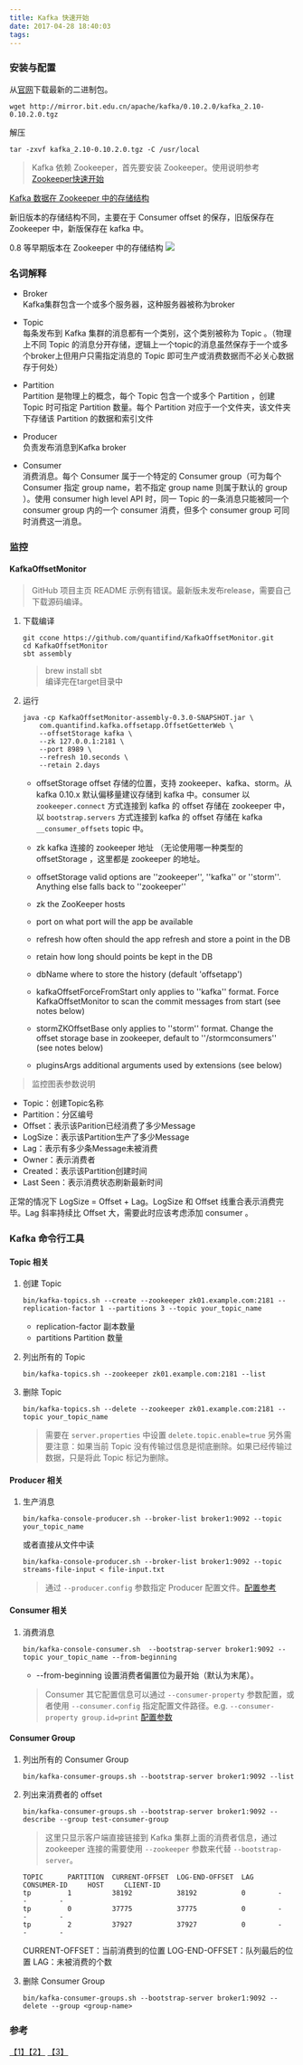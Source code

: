 ```yaml
---
title: Kafka 快速开始
date: 2017-04-28 18:40:03
tags: 
---
```

### 安装与配置
从[官网](http://kafka.apache.org/)下载最新的二进制包。
```
wget http://mirror.bit.edu.cn/apache/kafka/0.10.2.0/kafka_2.10-0.10.2.0.tgz
```
解压
```
tar -zxvf kafka_2.10-0.10.2.0.tgz -C /usr/local
```

> Kafka 依赖 Zookeeper，首先要安装 Zookeeper。使用说明参考[Zookeeper快速开始](/2017/04/28/zookeeper/)

[Kafka 数据在 Zookeeper 中的存储结构](https://cwiki.apache.org/confluence/display/KAFKA/Kafka+data+structures+in+Zookeeper)

新旧版本的存储结构不同，主要在于 Consumer offset 的保存，旧版保存在 Zookeeper 中，新版保存在 kafka 中。

0.8 等早期版本在 Zookeeper 中的存储结构
![](/images/hW6hL.png)

### 名词解释
- Broker    
    Kafka集群包含一个或多个服务器，这种服务器被称为broker

- Topic    
    每条发布到 Kafka 集群的消息都有一个类别，这个类别被称为 Topic 。（物理上不同 Topic 的消息分开存储，逻辑上一个topic的消息虽然保存于一个或多个broker上但用户只需指定消息的 Topic 即可生产或消费数据而不必关心数据存于何处）

- Partition    
    Partition 是物理上的概念，每个 Topic 包含一个或多个 Partition ，创建 Topic 时可指定 Partition 数量。每个 Partition 对应于一个文件夹，该文件夹下存储该 Partition 的数据和索引文件

- Producer    
    负责发布消息到Kafka broker

- Consumer    
    消费消息。每个 Consumer 属于一个特定的 Consumer group（可为每个 Consumer 指定 group name，若不指定 group name 则属于默认的 group ）。使用 consumer high level API 时，同一 Topic 的一条消息只能被同一个 consumer group 内的一个 consumer 消费，但多个 consumer group 可同时消费这一消息。


### 监控

#### KafkaOffsetMonitor
> GitHub 项目主页 README 示例有错误。最新版未发布release，需要自己下载源码编译。

1. 下载编译
    ```
    git ccone https://github.com/quantifind/KafkaOffsetMonitor.git
    cd KafkaOffsetMonitor
    sbt assembly
    ```
    > brew install sbt     
    > 编译完在target目录中

2. 运行
    ```
    java -cp KafkaOffsetMonitor-assembly-0.3.0-SNAPSHOT.jar \
        com.quantifind.kafka.offsetapp.OffsetGetterWeb \
        --offsetStorage kafka \
        --zk 127.0.0.1:2181 \
        --port 8989 \
        --refresh 10.seconds \
        --retain 2.days
    ```

    - offsetStorage offset 存储的位置，支持 zookeeper、kafka、storm。从 kafka 0.10.x 默认偏移量建议存储到 kafka 中。consumer 以 `zookeeper.connect` 方式连接到 kafka 的 offset 存储在 zookeeper 中，以 `bootstrap.servers` 方式连接到 kafka 的 offset 存储在 kafka `__consumer_offsets` topic 中。
    - zk kafka 连接的 zookeeper 地址 （无论使用哪一种类型的 offsetStorage ，这里都是 zookeeper 的地址。

    - offsetStorage valid options are ''zookeeper'', ''kafka'' or ''storm''. Anything else falls back to ''zookeeper''
    - zk the ZooKeeper hosts
    - port on what port will the app be available
    - refresh how often should the app refresh and store a point in the DB
    - retain how long should points be kept in the DB
    - dbName where to store the history (default 'offsetapp')
    - kafkaOffsetForceFromStart only applies to ''kafka'' format. Force KafkaOffsetMonitor to scan the commit messages from start (see notes below)
    - stormZKOffsetBase only applies to ''storm'' format. Change the offset storage base in zookeeper, default to ''/stormconsumers'' (see notes below)
    - pluginsArgs additional arguments used by extensions (see below)

> 监控图表参数说明
- Topic：创建Topic名称
- Partition：分区编号
- Offset：表示该Parition已经消费了多少Message
- LogSize：表示该Partition生产了多少Message
- Lag：表示有多少条Message未被消费
- Owner：表示消费者
- Created：表示该Partition创建时间
- Last Seen：表示消费状态刷新最新时间

正常的情况下 LogSize = Offset + Lag。LogSize 和 Offset 线重合表示消费完毕。Lag 斜率持续比 Offset 大，需要此时应该考虑添加 consumer 。


### Kafka 命令行工具

#### Topic 相关
1. 创建 Topic
    ```
    bin/kafka-topics.sh --create --zookeeper zk01.example.com:2181 --replication-factor 1 --partitions 3 --topic your_topic_name
    ```
    - replication-factor 副本数量
    - partitions Partition 数量
2. 列出所有的 Topic
    ```
    bin/kafka-topics.sh --zookeeper zk01.example.com:2181 --list
    ```

3. 删除 Topic
    ```
    bin/kafka-topics.sh --delete --zookeeper zk01.example.com:2181 --topic your_topic_name
    ```
    > 需要在 `server.properties` 中设置 `delete.topic.enable=true`
    > 另外需要注意：如果当前 Topic 没有传输过信息是彻底删除。如果已经传输过数据，只是将此 Topic 标记为删除。


#### Producer 相关
1. 生产消息
    ```
    bin/kafka-console-producer.sh --broker-list broker1:9092 --topic your_topic_name
    ```
    或者直接从文件中读
    ```
    bin/kafka-console-producer.sh --broker-list broker1:9092 --topic streams-file-input < file-input.txt
    ```
    > 通过 `--producer.config` 参数指定 Producer 配置文件。[配置参考](https://kafka.apache.org/documentation/#producerconfigs)

#### Consumer 相关
1. 消费消息
    ```
    bin/kafka-console-consumer.sh  --bootstrap-server broker1:9092 --topic your_topic_name --from-beginning
    ```
    - --from-beginning 设置消费者偏置位为最开始（默认为末尾）。

    > Consumer 其它配置信息可以通过 `--consumer-property` 参数配置，或者使用 `--consumer.config` 指定配置文件路径。e.g. `--consumer-property group.id=print` [配置参数](https://kafka.apache.org/documentation/#consumerconfigs)


#### Consumer Group
1. 列出所有的 Consumer Group
    ```
    bin/kafka-consumer-groups.sh --bootstrap-server broker1:9092 --list
    ```

2. 列出来消费者的 offset
    ```
    bin/kafka-consumer-groups.sh --bootstrap-server broker1:9092 --describe --group test-consumer-group
    ```
    > 这里只显示客户端直接链接到 Kafka 集群上面的消费者信息，通过 zookeeper 连接的需要使用 `--zookeeper` 参数来代替 `--bootstrap-server`。
    ```
    TOPIC      PARTITION  CURRENT-OFFSET  LOG-END-OFFSET  LAG      CONSUMER-ID     HOST     CLIENT-ID
    tp         1          38192           38192           0        -               -        -
    tp         0          37775           37775           0        -               -        -
    tp         2          37927           37927           0        -               -        -
    ```
    CURRENT-OFFSET：当前消费到的位置
    LOG-END-OFFSET：队列最后的位置
    LAG：未被消费的个数

3. 删除 Consumer Group
    ```
    bin/kafka-consumer-groups.sh --bootstrap-server broker1:9092 --delete --group <group-name>
    ```


### 参考
[【1】](https://kafka.apache.org/documentation/)[【2】](https://mos.meituan.com/library/32/how-to-install-kafka-on-centos7/) [【3】](http://blog.csdn.net/suifeng3051/article/details/38321043)
